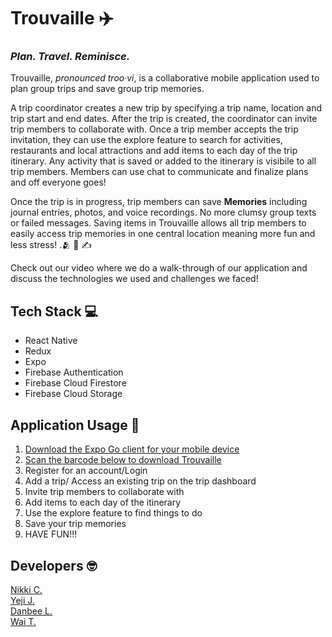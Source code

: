 # Trouvaille  :airplane:

### *Plan. Travel. Reminisce.*

Trouvaille, *pronounced troo·vi*, is a collaborative mobile application used to plan group trips and save group trip memories.

A trip coordinator creates a new trip by specifying a trip name, location and trip start and end dates.  After the trip is created, the coordinator can invite trip members to collaborate with.  Once a trip member accepts the trip invitation, they can use the explore feature to search for activities, restaurants and local attractions and add items to each day of the trip itinerary. Any activity that is saved or added to the itinerary is visibile to all trip members. Members can use chat to communicate and finalize plans and off everyone goes!

Once the trip is in progress, trip members can save **Memories** including journal entries, photos, and voice recordings. No more clumsy group texts or failed messages. Saving items in Trouvaille allows all trip members to easily access trip memories in one central location meaning more fun and less stress! .:people_hugging: :camera_flash: :writing_hand:

Check out our video where we do a walk-through of our application and discuss the technologies we used and challenges we faced!


## Tech Stack  :computer:

- React Native
- Redux
- Expo
- Firebase Authentication
- Firebase Cloud Firestore
- Firebase Cloud Storage

## Application Usage :iphone:

1. [Download the Expo Go client for your mobile device](https://expo.dev/client)
2. [Scan the barcode below to download Trouvaille](https://expo.dev/Trouvaille)
3. Register for an account/Login
4. Add a trip/ Access an existing trip on the trip dashboard
5. Invite trip members to collaborate with
6. Add items to each day of the itinerary
7. Use the explore feature to find things to do
8. Save your trip memories
9. HAVE FUN!!!

## Developers :nerd_face:

[Nikki C.](https://github.com/NikkInTech) <br />
[Yeji J.](https://github.com/yejijang95) <br />
[Danbee L.](https://github.com/gentlerain129) <br />
[Wai T.](https://github.com/waiyintan)
